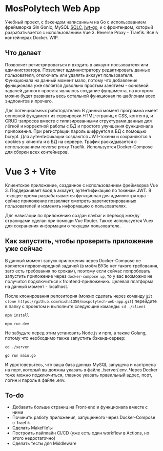 # MosPolytech Web App
Учебный проект, с бэкендом написанным на Go с использованием фреймворка Gin Gonic, MySQL [SQLC](https://sqlc.dev), [jwt-go](github.com/golang-jwt/jwt), и с фронтендом, который разрабатывается с использованием Vue 3. Reverse Proxy - Traefik. Всё в контейнерах Docker. WIP.

## Что делает
Позволяет регистрироваться и входить в аккаунт пользователя или администратора. Позволяет администратору редактировать данные пользователя, отключать или удалять аккаунт пользователя. Функционала на данный момент мало, потому что добавление функционала уже является довольно простым занятием - основной задачей данного проекта являлось создание фундамента, на котором можно будет развивать весь остальной функционал по шаблонам всех эндпоинтов и прочего.

Для потенциальных работодателей: В данный момент программа имеет основной фундамент из сервировки HTML-страниц с CSS, контента, и CRUD-запросов вместе с типизированными структурами данных для лёгкой и корректной работы с БД и простого улучшения функционала приложения. При регистрации пароль шифруется в БД с помощью bcrypt. Для аутентификации создаются JWT-токены и сохраняются в cookies у клиента и в БД на сервере. Трафик раскидывается с использованием reverse proxy Traefik. Используется Docker-Compose для сборки всех контейнеров.

# Vue 3 + Vite

Клиентское приложение, созданное с использованием фреймворка Vue 3. Поддерживает вход в аккаунт, аутентификацию по токенам JWT. В текущее время разрабатывается функционал для администратора - сейчас приложение позволяет смотреть зарегистрированных пользователей и изменять информацию о пользователях.

Для навигации по приложению создан navbar и переход между страницами сделан при помощи Vue Router. Также используется Vuex для сохранения информации о текущем пользователе.

## Как запустить, чтобы проверить приложение уже сейчас

В данный момент запуск приложения через Docker-Compose не является первоочередной задачей (в моём ВУЗе нет такого требования, зато есть требования по срокам), поэтому если сейчас попробовать запустить приложение через `docker-compose up`, то у вас возможно не получится подключиться к frontend-приложению. Целевая платформа на данный момент - localhost.

После клонирования репозитория (можно сделать через команду `git clone https://github.com/misha1350/mospolytech-web-app.git`) перейдите в папку с проектом и выполните следующие команды:
`cd ./client`

`npm install`

`npm run dev`

Не забудьте перед этим установить Node.js и npm, а также Golang, потому что необходимо также запустить бэкенд-сервер:

`cd ./server`

`go run main.go`

И удостоверьтесь, что ваша база данных MySQL запущена и настроена на порт, который вы должны указать в файле ./server/.env. Через Docker тоже можно подключиться, главное указать правильный адрес, порт, логин и пароль в файле .env.

## To-do
- Добавить больше страниц на Front-end и функционала вместе с ними
- Починить работу приложения, запущенного через Docker-Compose с Traefik
- Сделать Makefile'ы
- Построить пайплайн CI/CD (уже есть один workflow в Actions, но этого недостаточно)
- Сделать тесты для Middleware